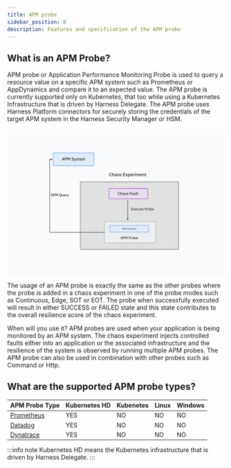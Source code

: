 ```yaml
---
title: APM probe
sidebar_position: 8
description: Features and specification of the APM probe
---
```


## What is an APM Probe?
APM probe or Application Performance Monitoring Probe is used to query a resource value on a specific APM system such as Prometheus or AppDynamics and compare it to an expected value. The APM probe is currently supported only on Kubernetes, that too while using a Kubernetes Infrastructure that is driven by Harness Delegate. The APM probe uses Harness Platform connectors for securely storing the credentials of the target APM system in the Harness Security Manager or HSM.

![APM Probe](../static/apm-probe/apm-probe/apm-probe.png)

The usage of an APM probe is exactly the same as the other probes where the probe is added in a chaos experiment in one of the probe modes such as Continuous, Edge, SOT or EOT. The probe when successfully executed will result in either SUCCESS or FAILED state and this state contributes to the overall resilience score of the chaos experiment.

When will you use it?
APM probes are used when your application is being monitored by an APM system. The chaos experiment injects controlled faults either into an application or the associated infrastructure and the resilience of the system is observed by running multiple APM probes. The APM probe can also be used in combination with other probes such as Command or Http.

## What are the supported APM probe types?

| APM Probe Type | Kubernetes HD | Kubenetes | Linux | Windows |
|---------------|--------------|-----------|-------|---------|
| [Prometheus](./prometheus-probe) | YES | NO | NO | NO |
| [Datadog](../datadog-probe) | YES | NO | NO | NO |
| [Dynatrace](../dynatrace-probe) | YES | NO | NO | NO |

:::info note
Kubernetes HD means the Kubernetes infrastructure that is driven by Harness Delegate.
:::
